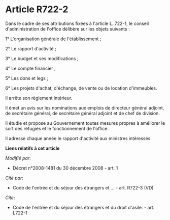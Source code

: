 # Article R722-2

Dans le cadre de ses attributions fixées à l'article L. 722-1, le conseil d'administration de l'office délibère sur les
objets suivants : 

1° L'organisation générale de l'établissement ; 

2° Le rapport d'activité ; 

3° Le budget et ses modifications ; 

4° Le compte financier ; 

5° Les dons et legs ; 

6° Les projets d'achat, d'échange, de vente ou de location d'immeubles. 

Il arrête son règlement intérieur. 

Il émet un avis sur les nominations aux emplois de directeur général adjoint, de secrétaire général, de secrétaire général
adjoint et de chef de division. 

Il étudie et propose au Gouvernement toutes mesures propres à améliorer le sort des réfugiés et le fonctionnement de
l'office. 

Il adresse chaque année le rapport d'activité aux ministres intéressés.

**Liens relatifs à cet article**

_Modifié par_:

  - Décret n°2008-1481 du 30 décembre 2008 - art. 1

_Cité par_:

  - Code de l'entrée et du séjour des étrangers et ... - art. R722-3 (VD)

_Cite_:

  - Code de l'entrée et du séjour des étrangers et du droit d'asile. - art. L722-1
